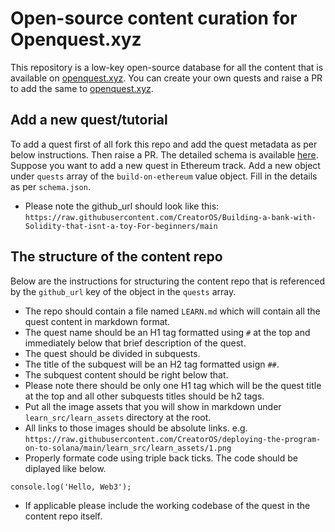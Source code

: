 # Open-source content curation for Openquest.xyz

This repository is a low-key open-source database for all the content that is available on [openquest.xyz](openquest.xyz). You can create your own quests and raise a PR to add the same to [openquest.xyz](openquest.xyz). 

## Add a new quest/tutorial

To add a quest first of all fork this repo and add the quest metadata as per below instructions. Then raise a PR.
The detailed schema is available [here](/schema.json).
Suppose you want to add a new quest in Ethereum track.
Add a new object under `quests` array of the `build-on-ethereum` value object.
Fill in the details as per `schema.json`.

- Please note the github_url should look like this: `https://raw.githubusercontent.com/CreatorOS/Building-a-bank-with-Solidity-that-isnt-a-toy-For-beginners/main`

## The structure of the content repo

Below are the instructions for structuring the content repo that is referenced by the `github_url` key of the object in the `quests` array.

- The repo should contain a file named `LEARN.md` which will contain all the quest content in markdown format.
- The quest name should be an H1 tag formatted using `#` at the top and immediately below that brief description of the quest.
- The quest should be divided in subquests.
- The title of the subquest will be an H2 tag formatted usign `##`.
- The subquest content should be right below that.
- Please note there should be only one H1 tag which will be the quest title at the top and all other subquests titles should be h2 tags.
- Put all the image assets that you will show in markdown under `learn_src/learn_assets` directory at the root.
- All links to those images should be absolute links. e.g. `https://raw.githubusercontent.com/CreatorOS/deploying-the-program-on-to-solana/main/learn_src/learn_assets/1.png`
- Properly formate code using triple back ticks. The code should be diplayed like below. 
```
console.log('Hello, Web3');
```
- If applicable please include the working codebase of the quest in the content repo itself.

